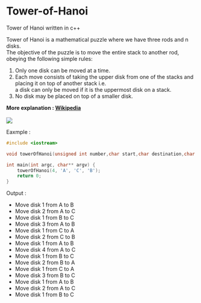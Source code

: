# Tower-of-Hanoi
Tower of Hanoi written in c++ <br>

Tower of Hanoi is a mathematical puzzle where we have three rods and n disks. <br>
The objective of the puzzle is to move the entire stack to another rod, obeying the following simple rules:  <br>
<ol>
<li> Only one disk can be moved at a time.</li>
<li> Each move consists of taking the upper disk from one of the stacks and <br>
     placing it on top of another stack i.e. <br>
     a disk can only be moved if it is the uppermost disk on a stack. </li>
<li> No disk may be placed on top of a smaller disk.</li>
</ol>
<b>More explanation : <a href="https://en.wikipedia.org/wiki/Tower_of_Hanoi" >Wikipedia</a> </b> <br> <br>
<img src="https://miro.medium.com/max/670/1*4fIwfKZCHzKGgPanAeWUnA.gif">
<p>Eaxmple :</p>

```cpp
#include <iostream>

void towerOfHanoi(unsigned int number,char start,char destination,char helper);

int main(int argc, char** argv) {
    towerOfHanoi(4, 'A', 'C', 'B');
    return 0;
}

```

<p>Output : </p>
<ul>
<li>Move disk 1 from A to B</li>
<li>Move disk 2 from A to C</li>
<li>Move disk 1 from B to C</li>
<li>Move disk 3 from A to B</li>
<li>Move disk 1 from C to A</li>
<li>Move disk 2 from C to B</li>
<li>Move disk 1 from A to B</li>
<li>Move disk 4 from A to C</li>
<li>Move disk 1 from B to C</li>
<li>Move disk 2 from B to A</li>
<li>Move disk 1 from C to A</li>
<li>Move disk 3 from B to C</li>
<li>Move disk 1 from A to B</li>
<li>Move disk 2 from A to C</li>
<li>Move disk 1 from B to C</li>
</ul>
